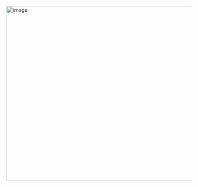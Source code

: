 



<img width="1137" height="476" alt="image" src="https://github.com/user-attachments/assets/372219b7-049b-4b4f-b57e-33e34599f037" />
